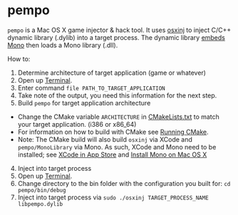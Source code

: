 # pempo

```pempo``` is a Mac OS X game injector & hack tool. It uses [osxinj](https://github.com/scen/osxinj) to inject C/C++ dynamic library (.dylib) into a target process. The dynamic library [embeds Mono](http://www.mono-project.com/docs/advanced/embedding/) then loads a Mono library (.dll).

How to:

1. Determine architecture of target application (game or whatever)
  1. Open up [Terminal](https://en.wikipedia.org/wiki/Terminal_(OS_X)).
  2. Enter command ```file PATH_TO_TARGET_APPLICATION```
  3. Take note of the output, you need this information for the next step.
2. Build ```pempo``` for target application architecture
  * Change the CMake variable ```ARCHITECTURE``` in [CMakeLists.txt](CMakeLists.txt) to match your target application. (i386 or x86_64)
  * For information on how to build with CMake see [Running CMake](http://www.cmake.org/runningcmake/).
  * Note: The CMake build will also build ```osxinj``` via XCode and ```pempo/MonoLibrary``` via Mono. As such, XCode and Mono need to be installed; see [XCode in App Store](https://itunes.apple.com/us/app/xcode/id497799835?ls=1&mt=12) and [Install Mono on Mac OS X](http://www.mono-project.com/docs/getting-started/install/mac/) 
4. Inject into target process
  1. Open up [Terminal](https://en.wikipedia.org/wiki/Terminal_(OS_X)).
  2. Change directory to the bin folder with the configuration you built for: ```cd pempo/bin/debug```
  3. Inject into target process via ```sudo ./osxinj TARGET_PROCESS_NAME libpempo.dylib```
